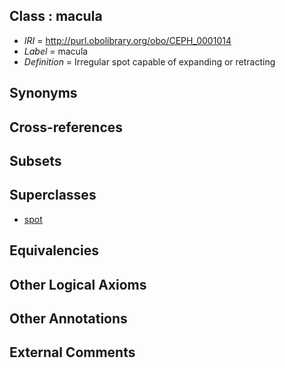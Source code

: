 
## Class : macula

 * *IRI* = http://purl.obolibrary.org/obo/CEPH_0001014
 * *Label* = macula
 * *Definition* = Irregular spot capable of expanding or retracting

## Synonyms


## Cross-references


## Subsets


## Superclasses

 * [spot](../../CEPH/24/CEPH_0001024.md)

## Equivalencies


## Other Logical Axioms


## Other Annotations


## External Comments

